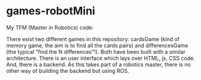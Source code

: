 # games-robotMini
My TFM (Master in Robotics) code:

There exist two different games in this repository: cardsGame (kind of memory game, the aim is to find all the cards pairs) and differencesGame (the typical "find the N differences"!). Both have been built with a similar architecture. There is an user interface which lays over HTML, js, CSS code. And, there is a backend. As this takes part of a robotics master, there is no other way of building the backend but using ROS. 
